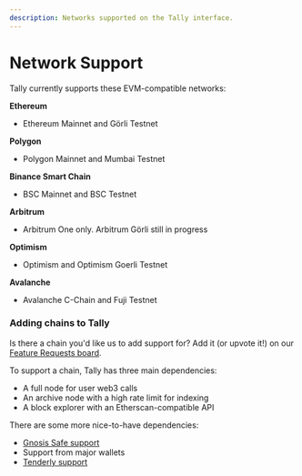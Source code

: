 ```yaml
---
description: Networks supported on the Tally interface.
---
```


# Network Support

Tally currently supports these EVM-compatible networks:

**Ethereum**

* Ethereum Mainnet and Görli Testnet

**Polygon**

* Polygon Mainnet and Mumbai Testnet

**Binance Smart Chain**&#x20;

* BSC Mainnet and BSC Testnet

**Arbitrum**

* Arbitrum One only. Arbitrum Görli still in progress

**Optimism**

* Optimism and Optimism Goerli Testnet

**Avalanche**

* Avalanche C-Chain and Fuji Testnet

### Adding chains to Tally

Is there a chain you'd like us to add support for? Add it (or upvote it!) on our [Feature Requests board](https://feedback.tally.xyz/b/feature-requests).&#x20;

To support a chain, Tally has three main dependencies:

* A full node for user web3 calls
* An archive node with a high rate limit for indexing
* A block explorer with an Etherscan-compatible API

There are some more nice-to-have dependencies:

* [Gnosis Safe support](https://docs.gnosis-safe.io/contracts/gnosis-safe-on-other-evm-based-networks)
* Support from major wallets
* [Tenderly support](https://docs.tenderly.co/supported-networks-and-languages)

